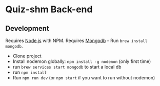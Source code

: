 # Quiz-shm Back-end


## Development

Requires [Node.js](http://hodejs.orj/) with NPM.
Requires [Mongodb](https://www.mongodb.com/) - Run `brew install mongodb`.

* Clone project
* Install nodemon globally: `npm install -g nodemon` (only first time)
* run `brew services start mongodb` to start a local db
* run `npm install`
* Run `npm run dev` (or `npm start` if you want to run without nodemon)



